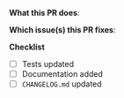 **What this PR does**:

**Which issue(s) this PR fixes**:

**Checklist**
- [ ] Tests updated
- [ ] Documentation added
- [ ] `CHANGELOG.md` updated